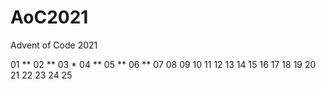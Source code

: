 # AoC2021
Advent of Code 2021

01 **
02 **
03 *
04 **
05 **
06 **
07
08
09
10
11
12
13
14
15
16
17
18
19
20
21
22
23
24
25

